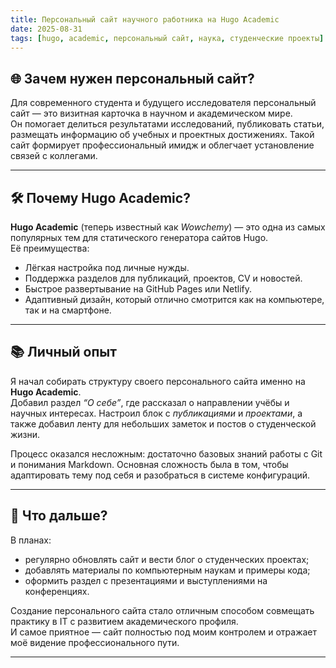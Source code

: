 ```yaml
---
title: Персональный сайт научного работника на Hugo Academic
date: 2025-08-31
tags: [hugo, academic, персональный сайт, наука, студенческие проекты]
---
```


## 🌐 Зачем нужен персональный сайт?

Для современного студента и будущего исследователя персональный сайт — это визитная карточка в научном и академическом мире.  
Он помогает делиться результатами исследований, публиковать статьи, размещать информацию об учебных и проектных достижениях. Такой сайт формирует профессиональный имидж и облегчает установление связей с коллегами.  

---

## 🛠 Почему Hugo Academic?

**Hugo Academic** (теперь известный как *Wowchemy*) — это одна из самых популярных тем для статического генератора сайтов Hugo.  
Её преимущества:  
- Лёгкая настройка под личные нужды.  
- Поддержка разделов для публикаций, проектов, CV и новостей.  
- Быстрое развертывание на GitHub Pages или Netlify.  
- Адаптивный дизайн, который отлично смотрится как на компьютере, так и на смартфоне.  

---

## 📚 Личный опыт

Я начал собирать структуру своего персонального сайта именно на **Hugo Academic**.  
Добавил раздел *“О себе”*, где рассказал о направлении учёбы и научных интересах. Настроил блок с *публикациями* и *проектами*, а также добавил ленту для небольших заметок и постов о студенческой жизни.  

Процесс оказался несложным: достаточно базовых знаний работы с Git и понимания Markdown. Основная сложность была в том, чтобы адаптировать тему под себя и разобраться в системе конфигураций.  

---

## 🚀 Что дальше?

В планах:  
- регулярно обновлять сайт и вести блог о студенческих проектах;  
- добавлять материалы по компьютерным наукам и примеры кода;  
- оформить раздел с презентациями и выступлениями на конференциях.  

Создание персонального сайта стало отличным способом совмещать практику в IT с развитием академического профиля.  
И самое приятное — сайт полностью под моим контролем и отражает моё видение профессионального пути.  

---

